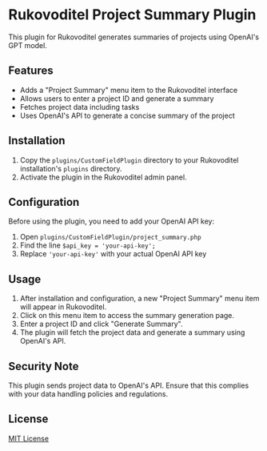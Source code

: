 # Rukovoditel Project Summary Plugin

This plugin for Rukovoditel generates summaries of projects using OpenAI's GPT model.

## Features

- Adds a "Project Summary" menu item to the Rukovoditel interface
- Allows users to enter a project ID and generate a summary
- Fetches project data including tasks
- Uses OpenAI's API to generate a concise summary of the project

## Installation

1. Copy the `plugins/CustomFieldPlugin` directory to your Rukovoditel installation's `plugins` directory.
2. Activate the plugin in the Rukovoditel admin panel.

## Configuration

Before using the plugin, you need to add your OpenAI API key:

1. Open `plugins/CustomFieldPlugin/project_summary.php`
2. Find the line `$api_key = 'your-api-key';`
3. Replace `'your-api-key'` with your actual OpenAI API key

## Usage

1. After installation and configuration, a new "Project Summary" menu item will appear in Rukovoditel.
2. Click on this menu item to access the summary generation page.
3. Enter a project ID and click "Generate Summary".
4. The plugin will fetch the project data and generate a summary using OpenAI's API.

## Security Note

This plugin sends project data to OpenAI's API. Ensure that this complies with your data handling policies and regulations.

## License

[MIT License](https://opensource.org/licenses/MIT)